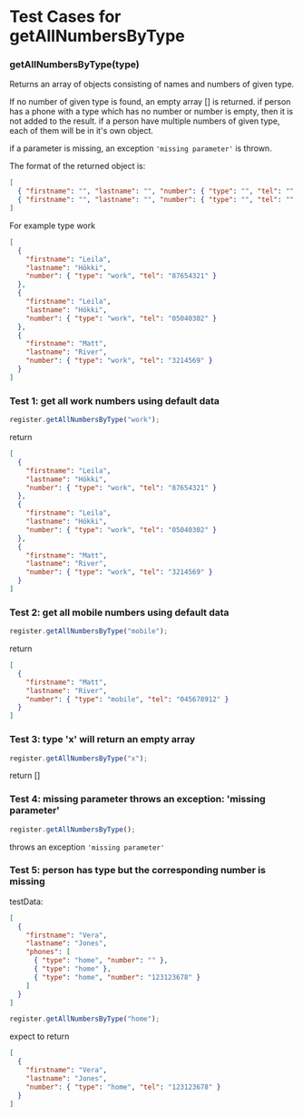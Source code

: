 # Test Cases for getAllNumbersByType

### **getAllNumbersByType(type)**

Returns an array of objects consisting of names and numbers of given type.

If no number of given type is found, an empty array [] is returned.
if person has a phone with a type which has no number or number is empty, then it is not added to the result.
if a person have multiple numbers of given type, each of them will be in it's own object.

if a parameter is missing, an exception `'missing parameter'` is thrown.

The format of the returned object is:

```json
[
  { "firstname": "", "lastname": "", "number": { "type": "", "tel": "" } },
  { "firstname": "", "lastname": "", "number": { "type": "", "tel": "" } }
]
```

For example type work

```json
[
  {
    "firstname": "Leila",
    "lastname": "Hökki",
    "number": { "type": "work", "tel": "87654321" }
  },
  {
    "firstname": "Leila",
    "lastname": "Hökki",
    "number": { "type": "work", "tel": "05040302" }
  },
  {
    "firstname": "Matt",
    "lastname": "River",
    "number": { "type": "work", "tel": "3214569" }
  }
]
```

### Test 1: get all work numbers using default data

```js
register.getAllNumbersByType("work");
```

return

```json
[
  {
    "firstname": "Leila",
    "lastname": "Hökki",
    "number": { "type": "work", "tel": "87654321" }
  },
  {
    "firstname": "Leila",
    "lastname": "Hökki",
    "number": { "type": "work", "tel": "05040302" }
  },
  {
    "firstname": "Matt",
    "lastname": "River",
    "number": { "type": "work", "tel": "3214569" }
  }
]
```

### Test 2: get all mobile numbers using default data

```js
register.getAllNumbersByType("mobile");
```

return

```json
[
  {
    "firstname": "Matt",
    "lastname": "River",
    "number": { "type": "mobile", "tel": "045678912" }
  }
]
```

### Test 3: type 'x' will return an empty array

```js
register.getAllNumbersByType("x");
```

return []

### Test 4: missing parameter throws an exception: 'missing parameter'

```js
register.getAllNumbersByType();
```

throws an exception `'missing parameter'`

### Test 5: person has type but the corresponding number is missing

testData:

```json
[
  {
    "firstname": "Vera",
    "lastname": "Jones",
    "phones": [
      { "type": "home", "number": "" },
      { "type": "home" },
      { "type": "home", "number": "123123678" }
    ]
  }
]
```

```js
register.getAllNumbersByType("home");
```

expect to return

```json
[
  {
    "firstname": "Vera",
    "lastname": "Jones",
    "number": { "type": "home", "tel": "123123678" }
  }
]
```
